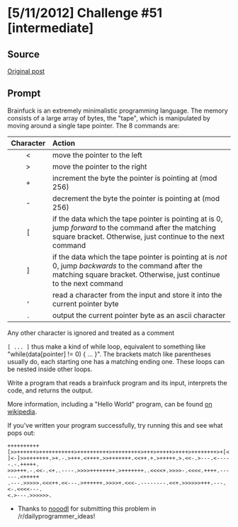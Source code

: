 # [5/11/2012] Challenge #51 [intermediate]

## Source

[Original post](https://old.reddit.com/r/dailyprogrammer/comments/ti5ji/5112012_challenge_51_intermediate/)

## Prompt

Brainfuck is an extremely minimalistic programming language. The memory consists of a large array of bytes, the "tape",
which is manipulated by moving around a single tape pointer. The 8 commands are:

Character|Action
|:--:|:---
|&lt;|move the pointer to the left
|&gt;|move the pointer to the right
|+|increment the byte the pointer is pointing at (mod 256)
|-|decrement the byte the pointer is pointing at (mod 256)
|[|if the data which the tape pointer is pointing at is 0, jump *forward* to the command after the matching square bracket. Otherwise, just continue to the next command
|]|if the data which the tape pointer is pointing at is *not* 0, jump *backwards* to the command after the matching square bracket. Otherwise, just continue to the next command
|,|read a character from the input and store it into the current pointer byte
|.|output the current pointer byte as an ascii character

Any other character is ignored and treated as a comment

`[ ... ]` thus make a kind of while loop, equivalent to something like "while(data[pointer] != 0) { ... }".
The brackets match like parentheses usually do, each starting one has a matching ending one. These loops can be nested inside other loops.

Write a program that reads a brainfuck program and its input, interprets the code, and returns the output.

More information, including a "Hello World" program, can be found [on wikipedia](http://en.wikipedia.org/wiki/Brainfuck).

If you've written your program successfully, try running this and see what pops out:

    ++++++++++[>>++++++>+++++++++++>++++++++++>+++++++++>+++>+++++>++++>++++++++>+[<
    ]<-]>>+++++++.>+.-.>+++.<++++.>>+++++++.<<++.+.>+++++.>.<<-.>---.<-----.-.+++++.
    >>>+++.-.<<-.<+..----.>>>>++++++++.>+++++++..<<<<+.>>>>-.<<<<.++++.------.<+++++
    .---.>>>>>.<<<++.<<---.>++++++.>>>>+.<<<-.--------.<<+.>>>>>>+++.---.<-.<<<<---.
    <.>---.>>>>>>.

* Thanks to [nooodl](http://www.reddit.com/user/nooodl) for submitting this problem in /r/dailyprogrammer_ideas!
